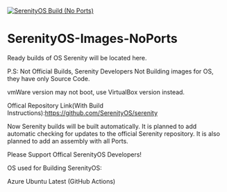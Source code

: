 [![SerenityOS Build (No Ports)](https://github.com/Danik2343/SerenityOS-Images-NoPorts/actions/workflows/SerenityOS_Build.yml/badge.svg?event=push)](https://github.com/Danik2343/SerenityOS-Images-NoPorts/actions/workflows/SerenityOS_Build.yml)

# SerenityOS-Images-NoPorts
Ready builds of OS Serenity will be located here.

P.S: Not Official Builds, Serenity Developers Not Building images for OS, they have only Source Code.

vmWare version may not boot, use VirtualBox version instead.

Offical Repository Link(With Build Instructions):https://github.com/SerenityOS/serenity

Now Serenity builds will be built automatically.
It is planned to add automatic checking for updates to the official Serenity repository.
It is also planned to add an assembly with all Ports.

Please Support Offical SerenityOS Developers!

OS used for Building SerenityOS:

Azure Ubuntu Latest (GitHub Actions)
